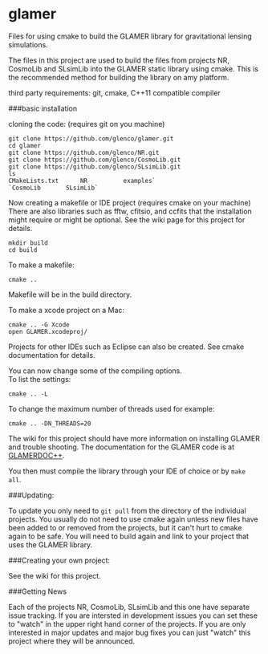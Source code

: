 # glamer
Files for using cmake to build the GLAMER library for gravitational
lensing simulations.

The files in this project are used to build the files from projects NR, CosmoLib and SLsimLib into the GLAMER static library using cmake.  This is the recommended method for building the library on amy platform.

third party requirements:  git, cmake, C++11 compatible compiler

###basic installation

cloning the code: (requires git on you machine)

```
git clone https://github.com/glenco/glamer.git
cd glamer
git clone https://github.com/glenco/NR.git
git clone https://github.com/glenco/CosmoLib.git
git clone https://github.com/glenco/SLsimLib.git  
ls
CMakeLists.txt		NR			examples`  
`CosmoLib		SLsimLib`  
```

Now creating a makefile or IDE project (requires cmake on your machine)
There are also libraries such as fftw, cfitsio, and ccfits that the installation might require or might be optional.  See the wiki page for this project for details.

```
mkdir build
cd build
```

To make a makefile:
```
cmake ..
```
Makefile will be in the build directory.

To make a xcode project on a Mac:  
```
cmake .. -G Xcode
open GLAMER.xcodeproj/
```

Projects for other IDEs such as Eclipse can also be created. See cmake documentation for details.

You can now change some of the compiling options.  
To list the settings:  
```
cmake .. -L
```
To change the maximum number of threads used for example:  
```
cmake .. -DN_THREADS=20
```  

The wiki for this project should have more information on installing GLAMER and trouble shooting.  The documentation for the GLAMER code is at [GLAMERDOC++](http://glenco.github.io/glamer/Doc/html/).

You then must compile the library through your IDE of choice or by
`make all`.

###Updating:

To update you only need to `git pull` from the directory of the
individual projects.  You usually do not need to use cmake again
unless new files have been added to or removed from the projects, but
it can't hurt to cmake again to be safe.  You will need to build
again and link to your project that uses the GLAMER library.

###Creating your own project:

See the wiki for this project.

###Getting News

Each of the projects NR, CosmoLib, SLsimLib and this one have separate issue
tracking.  If you are intersted in development issues you can set
these to "watch" in the upper right hand corner of the projects.  If
you are only interested in major updates and major bug fixes you can
just "watch" this project where they will be announced.

